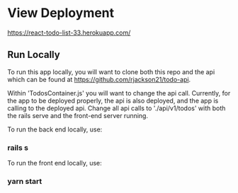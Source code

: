 

# View Deployment

https://react-todo-list-33.herokuapp.com/

## Run Locally

To run this app locally, you will want to clone both this repo and the api which can be found at https://github.com/rjackson21/todo-api. 

Within 'TodosContainer.js' you will want to change the api call. Currently, for the app to be deployed properly, the api is also deployed, and the app is calling to the deployed api. Change all api calls to './api/v1/todos' with both the rails serve and the front-end server running. 

To run the back end locally, use:

### rails s 

To run the front end locally, use:

### yarn start

